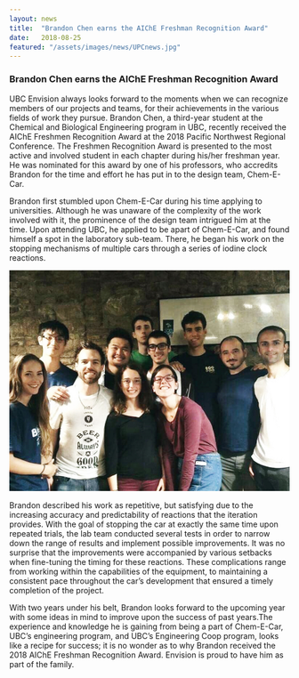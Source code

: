 ```yaml
---
layout: news
title:  "Brandon Chen earns the AIChE Freshman Recognition Award"
date:   2018-08-25
featured: "/assets/images/news/UPCnews.jpg"
---
```

### Brandon Chen earns the AIChE Freshman Recognition Award

UBC Envision always looks forward to the moments when we can recognize members of our projects and teams, for their achievements in the various fields of work they pursue. Brandon Chen, a third-year student at the Chemical and Biological Engineering program in UBC, recently received the AIChE Freshmen Recognition Award at the 2018 Pacific Northwest Regional Conference. The Freshmen Recognition Award is presented to the most active and involved student in each chapter during his/her freshman year. He was nominated for this award by one of his professors, who accredits Brandon for the time and effort he has put in to the design team, Chem-E-Car.


Brandon first stumbled upon Chem-E-Car during his time applying to universities.  Although he was unaware of the complexity of the work involved with it, the prominence of the design team intrigued him at the time. Upon attending UBC, he applied to be apart of Chem-E-Car, and found himself a spot in the laboratory sub-team. There, he began his work on the stopping mechanisms of multiple cars through a series of iodine clock reactions. 

![Alt Text](/assets/images/news/UPCnews.jpg)

Brandon described his work as repetitive, but satisfying due to the increasing accuracy and predictability of reactions that the iteration provides. With the goal of stopping the car at exactly the same time upon repeated trials, the lab team conducted several tests in order to narrow down the range of results and implement possible improvements. It was no surprise that the improvements were accompanied by various setbacks when fine-tuning the timing for these reactions. These complications range from working within the capabilities of the equipment, to maintaining a consistent pace throughout the car’s development that ensured a timely completion of the project. 


With two years under his belt, Brandon looks forward to the upcoming year with some ideas in mind to improve upon the success of past years.The experience and knowledge he is gaining from being a part of Chem-E-Car, UBC’s engineering program, and UBC’s Engineering Coop program, looks like a recipe for success; it is no wonder as to why Brandon received the 2018 AIChE Freshman Recognition Award. Envision is proud to have him as part of the family.
